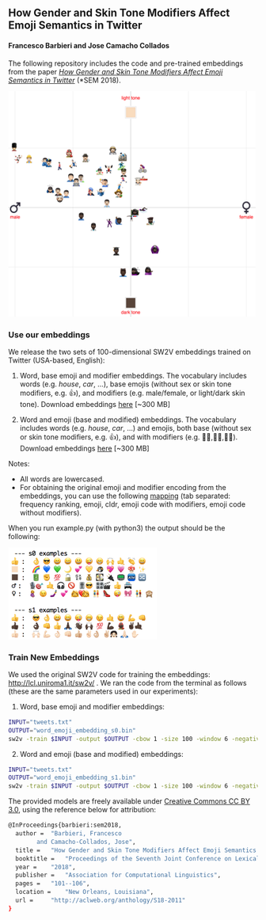 ## How Gender and Skin Tone Modifiers Affect Emoji Semantics in Twitter 
#### Francesco Barbieri and Jose Camacho Collados

The following repository includes the code and pre-trained embeddings from the paper *[How Gender and Skin Tone Modifiers Affect Emoji Semantics in Twitter](http://aclweb.org/anthology/S18-2011)*  (*SEM 2018).

<img src="diff.png" width="500">

### Use our embeddings

We release the two sets of 100-dimensional SW2V embeddings trained on Twitter (USA-based, English):

1. Word, base emoji and modifier embeddings.
 The vocabulary includes words (e.g. *house*, *car*, ...), base emojis (without sex or skin tone modifiers, e.g. 👍), and modifiers (e.g. male/female, or light/dark skin tone). Download embeddings [here](https://drive.google.com/open?id=1xcxfMyewMFgWjVg_UqtIBz273z0jq4x-) [~300 MB]

2. Word and emoji (base and modified) embeddings.
The vocabulary includes words (e.g. *house*, *car*, ...) and emojis, both base (without sex or skin tone modifiers, e.g. 👍), and with modifiers (e.g.  👍🏻,👍🏽,👍🏿). Download embeddings [here](https://drive.google.com/open?id=1UuO9EKrJGElAjrjSJ4PspQZ4dNLGo3ya) [~300 MB]

Notes:
- All words are lowercased.
- For obtaining the original emoji and modifier encoding from the embeddings, you can use the following [mapping](mapping.tsv) (tab separated: frequency ranking, emoji, cldr, emoji code with modifiers, emoji code without modifiers).

When you run example.py (with python3) the output should be the following:

<img src="output.png" data-canonical-src="https://gyazo.com/eb5c5741b6a9a16c692170a41a49c858.png" width="300" />

### Train New Embeddings

We used the original SW2V code for training the embeddings: http://lcl.uniroma1.it/sw2v/ . We ran the code from the terminal as follows (these are the same parameters used in our experiments):

1. Word, base emoji and modifier embeddings: 
```bash
INPUT="tweets.txt"
OUTPUT="word_emoji_embedding_s0.bin"
sw2v -train $INPUT -output $OUTPUT -cbow 1 -size 100 -window 6 -negative 0 -hs 1 -threads 1 -binary 1 -iter 5 -update 0 -senses 0 -synsets_input 1 -synsets_target 1
```

2. Word and emoji (base and modified) embeddings:
```bash
INPUT="tweets.txt"
OUTPUT="word_emoji_embedding_s1.bin"
sw2v -train $INPUT -output $OUTPUT -cbow 1 -size 100 -window 6 -negative 0 -hs 1 -threads 1 -binary 1 -iter 5 -update 0 -senses 1 -synsets_input 1 -synsets_target 1
```

The provided models are freely available under [Creative Commons CC BY 3.0](https://creativecommons.org/licenses/by/3.0/), using the reference below for attribution:
```bash
@InProceedings{barbieri:sem2018,
  author = 	"Barbieri, Francesco
		and Camacho-Collados, Jose",
  title = 	"How Gender and Skin Tone Modifiers Affect Emoji Semantics in Twitter",
  booktitle = 	"Proceedings of the Seventh Joint Conference on Lexical and Computational Semantics",
  year = 	"2018",
  publisher = 	"Association for Computational Linguistics",
  pages = 	"101--106",
  location = 	"New Orleans, Louisiana",
  url = 	"http://aclweb.org/anthology/S18-2011"
}

```
